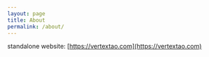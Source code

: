```yaml
---
layout: page
title: About
permalink: /about/
---
```


standalone website: [https://vertextao.com](https://vertextao.com)

